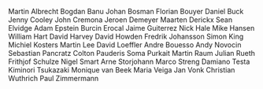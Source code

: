 Martin Albrecht
Bogdan Banu
Johan Bosman
Florian Bouyer
Daniel Buck
Jenny Cooley
John Cremona
Jeroen Demeyer
Maarten Derickx
Sean Elvidge
Adam Epstein
Burcin Erocal
Jaime Guiterrez
Nick Hale
Mike Hansen
William Hart
David Harvey
David Howden
Fredrik Johansson
Simon King
Michiel Kosters
Martin Lee
David Loeffler
Andre Bouesso
Andy Novocin
Sebastian Pancratz
Colton Pauderis
Soma Purkait
Martin Raum
Julian Rueth
Frithjof Schulze
Nigel Smart
Arne Storjohann
Marco Streng
Damiano Testa
Kiminori Tsukazaki
Monique van Beek
Maria Veiga
Jan Vonk
Christian Wuthrich
Paul Zimmermann
